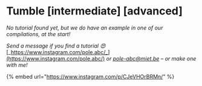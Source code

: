 # Tumble \[intermediate] \[advanced]

_No tutorial found yet, but we do have an example in one of our compilations, at the start!_

_Send a message if you find a tutorial 😍_ [_https://www.instagram.com/pole.abc/_](https://www.instagram.com/pole.abc/) _or_ [_pole-abc@miet.be_](mailto:pole-abc@miet.be) _– or make one with me!_

{% embed url="https://www.instagram.com/p/CJeVHOrBRMn/" %}
